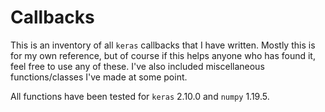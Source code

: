# Callbacks

This is an inventory of all `keras` callbacks that I have written. Mostly this is for my own reference, but of course if this helps anyone who has found it, feel free to use any of these. I've also included miscellaneous functions/classes I've made at some point.

All functions have been tested for `keras` 2.10.0 and `numpy` 1.19.5.
